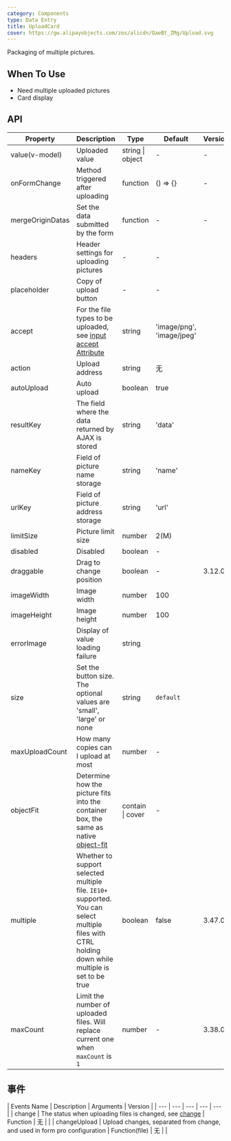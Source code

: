 ```yaml
---
category: Components
type: Data Entry
title: UploadCard
cover: https://gw.alipayobjects.com/zos/alicdn/QaeBt_ZMg/Upload.svg
---
```


Packaging of multiple pictures.

## When To Use

- Need multiple uploaded pictures
- Card display

## API

| Property | Description | Type | Default | Version |
| --- | --- | --- | --- | --- |
| value(v-model) | Uploaded value | string \| object | - | - |
| onFormChange | Method triggered after uploading | function | () => {} | - |
| mergeOriginDatas | Set the data submitted by the form | function | - | - |
| headers | Header settings for uploading pictures | - | - |  |
| placeholder | Copy of upload button | - | - |  |
| accept | For the file types to be uploaded, see [input accept Attribute](https://developer.mozilla.org/en-US/docs/Web/HTML/Element/input/file#accept) | string | 'image/png', 'image/jpeg' |  |
| action | Upload address | string | 无 |  |
| autoUpload | Auto upload | boolean | true |  |
| resultKey | The field where the data returned by AJAX is stored | string | 'data' |  |
| nameKey | Field of picture name storage | string | 'name' |  |
| urlKey | Field of picture address storage | string | 'url' |  |
| limitSize | Picture limit size | number | 2(M) |  |
| disabled | Disabled | boolean | - |  |
| draggable | Drag to change position | boolean | - | 3.12.0 |
| imageWidth | Image width | number | 100 |  |
| imageHeight | Image height | number | 100 |  |
| errorImage | Display of value loading failure | string |  |  |
| size | Set the button size. The optional values are 'small', 'large' or none | string | `default` |  |
| maxUploadCount | How many copies can I upload at most | number | - |  |
| objectFit | Determine how the picture fits into the container box, the same as native [object-fit](https://developer.mozilla.org/en-US/docs/Web/CSS/object-fit) | contain \| cover | - |  |
| multiple | Whether to support selected multiple file. `IE10+` supported. You can select multiple files with CTRL holding down while multiple is set to be true | boolean | false | 3.47.0 |
| maxCount | Limit the number of uploaded files. Will replace current one when `maxCount` is `1` | number | - | 3.38.0 |

## 事件

| Events Name | Description | Arguments | Version |
| --- | --- | --- | --- | --- |
| change | The status when uploading files is changed, see [change](#change) | Function | 无 |  |
| changeUpload | Upload changes, separated from change, and used in form pro configuration | Function(file) | 无 |  |
